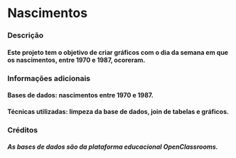 # Nascimentos

### Descrição

#### Este projeto tem o objetivo de criar gráficos com o dia da semana em que os nascimentos, entre 1970 e 1987, ocoreram.

### Informações adicionais

#### Bases de dados: nascimentos entre 1970 e 1987.
#### Técnicas utilizadas: limpeza da base de dados, join de tabelas e gráficos.

### Créditos

##### As bases de dados são da plataforma educacional OpenClassrooms.